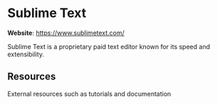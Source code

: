 # Sublime Text

**Website**: <https://www.sublimetext.com/>

Sublime Text is a proprietary paid text editor known for its speed and
extensibility.

## Resources

External resources such as tutorials and documentation
